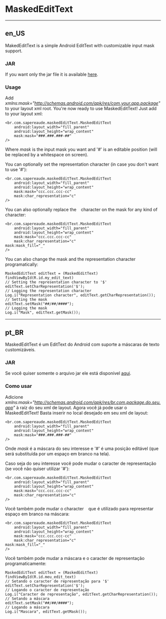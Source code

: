# MaskedEditText

*************************************************************************************************
## en_US

MakedEditText is a simple Android EditText with customizable input mask support.

### JAR

If you want only the jar file it is available [here](https://github.com/toshikurauchi/MaskedEditText/blob/master/MaskedEditText/bin/maskededittext.jar).

### Usage

Add _xmlns:mask="http://schemas.android.com/apk/res/com.your.app.package"_ to your layout xml root.
You're now ready to use MaskedEditText! Just add to your layout xml:

    <br.com.sapereaude.maskedEditText.MaskedEditText 
        android:layout_width="fill_parent"
        android:layout_height="wrap_content"
        mask:mask="###.###.###-##"
    />
    
Where _mask_ is the input mask you want and '#' is an editable position (will be replaced by a whitespace on screen).
    
You can optionally set the representation character (in case you don't want to use '#'):

    <br.com.sapereaude.maskedEditText.MaskedEditText 
        android:layout_width="fill_parent"
        android:layout_height="wrap_content"
        mask:mask="ccc.ccc.ccc-cc"
        mask:char_representation="c"
    />

You can also optionally replace the ` ` character on the mask for any kind of character:

    <br.com.sapereaude.maskedEditText.MaskedEditText 
        android:layout_width="fill_parent"
        android:layout_height="wrap_content"
        mask:mask="ccc.ccc.ccc-cc"
        mask:char_representation="c"
	mask:mask_fill="_"
    />

You can also change the mask and the representation character programatically:

	MaskedEditText editText = (MaskedEditText) findViewById(R.id.my_edit_text)
	// Setting the representation character to '$'
	editText.setCharRepresentation('$');
	// Logging the representation character
	Log.i("Representation character", editText.getCharRepresentation());
	// Setting the mask
	editText.setMask("##/##/####");
	// Logging the mask
	Log.i("Mask", editText.getMask());
    
*************************************************************************************************
## pt_BR

MaskedEditText é um EditText do Android com suporte a máscaras de texto customizáveis.

### JAR

Se você quiser somente o arquivo jar ele está disponível [aqui](https://github.com/toshikurauchi/MaskedEditText/blob/master/MaskedEditText/bin/maskededittext.jar).

### Como usar

Adicione _xmlns:mask="http://schemas.android.com/apk/res/br.com.package.do.seu.app"_ à raíz do seu xml de layout.
Agora você já pode usar o MaskedEditText! Basta inserir no local desejado em seu xml de layout:

    <br.com.sapereaude.maskedEditText.MaskedEditText 
        android:layout_width="fill_parent"
        android:layout_height="wrap_content"
        mask:mask="###.###.###-##"
    />

Onde _mask_ é a máscara do seu interesse e '#' é uma posição editável (que será substituída por um espaço em branco na tela).

Caso seja do seu interesse você pode mudar o caracter de representação (se você não quiser utilizar '#'):

    <br.com.sapereaude.maskedEditText.MaskedEditText 
        android:layout_width="fill_parent"
        android:layout_height="wrap_content"
        mask:mask="ccc.ccc.ccc-cc"
        mask:char_representation="c"
    />

Você também pode mudar o character ` ` que é utilizado para representar espaço em branco na máscara:

    <br.com.sapereaude.maskedEditText.MaskedEditText 
        android:layout_width="fill_parent"
        android:layout_height="wrap_content"
        mask:mask="ccc.ccc.ccc-cc"
        mask:char_representation="c"
	mask:mask_fill="_"
    />

Você também pode mudar a máscara e o caracter de representação programaticamente:

	MaskedEditText editText = (MaskedEditText) findViewById(R.id.meu_edit_text)
	// Setando o caracter de representação para '$'
	editText.setCharRepresentation('$');
	// Logando o caracter de representação
	Log.i("Caracter de representação", editText.getCharRepresentation());
	// Setando a máscara
	editText.setMask("##/##/####");
	// Logando a máscara
	Log.i("Mascara", editText.getMask());

